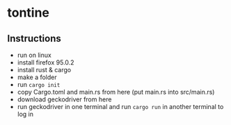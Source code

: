 # tontine

## Instructions

- run on linux
- install firefox 95.0.2
- install rust & cargo
- make a folder
- run `cargo init`
- copy Cargo.toml and main.rs from here (put main.rs into src/main.rs)
- download geckodriver from here
- run geckodriver in one terminal and run `cargo run` in another terminal to log in
